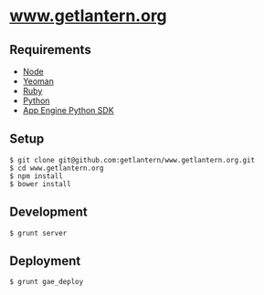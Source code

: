 # www.getlantern.org

## Requirements

- [Node](http://nodejs.org/)
- [Yeoman](http://yeoman.io/)
- [Ruby](http://www.ruby-lang.org/)
- [Python](http://python.org/)
- [App Engine Python SDK](https://developers.google.com/appengine/downloads#Google_App_Engine_SDK_for_Python)

## Setup
```
$ git clone git@github.com:getlantern/www.getlantern.org.git
$ cd www.getlantern.org
$ npm install
$ bower install
```

## Development
```
$ grunt server
```

## Deployment
```
$ grunt gae_deploy
```
